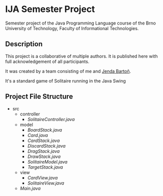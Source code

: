 # IJA Semester Project

Semester project of the Java Programming Language course of the Brno University of Technology, Faculty of Informational Technologies.

## Description

This project is a collaborative of multiple authors. It is published here with full acknowledgement of all participants.

It was created by a team consisting of me and [Jenda Bartoň](https://github.com/bartonjo).

It's a standard game of Solitaire running in the Java Swing

## Project File Structure

* src
  * controller
    * _SolitaireController.java_
  * model
    * _BoardStack.java_
    * _Card.java_
    * _CardStack.java_
    * _DiscardStack.java_
    * _DragStack.java_
    * _DrawStack.java_
    * _SolitaireModel.java_
    * _TargetStack.java_
  * view
    * _CardView.java_
    * _SolitaireView.java_
  * _Main.java_
